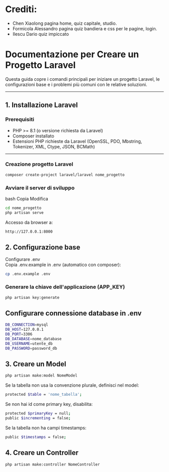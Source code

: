 # Crediti:
- Chen Xiaolong pagina home, quiz capitale, studio.
- Formicola Alessandro pagina quiz bandiera e css per le pagine, login.
- Ilescu Dario quiz impiccato

# Documentazione per Creare un Progetto Laravel

Questa guida copre i comandi principali per iniziare un progetto Laravel, le configurazioni base e i problemi più comuni con le relative soluzioni.

---

## 1. Installazione Laravel

### Prerequisiti
- PHP >= 8.1 (o versione richiesta da Laravel)
- Composer installato
- Estensioni PHP richieste da Laravel (OpenSSL, PDO, Mbstring, Tokenizer, XML, Ctype, JSON, BCMath)

---

### Creazione progetto Laravel

```bash
composer create-project laravel/laravel nome_progetto
```
### Avviare il server di sviluppo
bash
Copia
Modifica

```bash
cd nome_progetto
php artisan serve
```
Accesso da browser a:

```bash
http://127.0.0.1:8000
```
## 2. Configurazione base
Configurare .env  
Copia .env.example in .env (automatico con composer):
```bash
cp .env.example .env
```
### Generare la chiave dell'applicazione (APP_KEY)
```bash
php artisan key:generate
```
## Configurare connessione database in .env
```bash
DB_CONNECTION=mysql
DB_HOST=127.0.0.1
DB_PORT=3306
DB_DATABASE=nome_database
DB_USERNAME=utente_db
DB_PASSWORD=password_db
```
## 3. Creare un Model
```bash
php artisan make:model NomeModel
```
Se la tabella non usa la convenzione plurale, definisci nel model:
```bash
protected $table = 'nome_tabella';
```
Se non hai id come primary key, disabilita:
```bash
protected $primaryKey = null;
public $incrementing = false;
```
Se la tabella non ha campi timestamps:
```bash
public $timestamps = false;
```
## 4. Creare un Controller
```bash
php artisan make:controller NomeController
```
